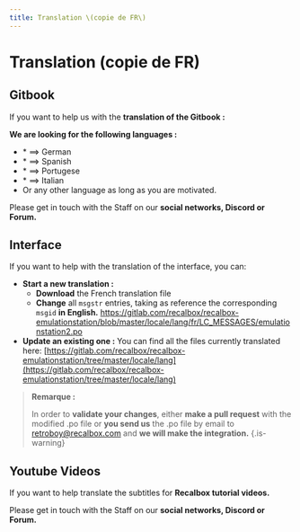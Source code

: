 ```yaml
---
title: Translation \(copie de FR\)
---
```


# Translation \(copie de FR\)

## Gitbook

If you want to help us with the **translation of the Gitbook :**

**We are looking for the following languages :** 

* \* ==&gt; German 
* \* ==&gt; Spanish 
* \* ==&gt; Portugese 
* \* ==&gt; Italian 
* Or any other language as long as you are motivated.

Please get in touch with the Staff on our **social networks, Discord or Forum.**



## Interface

If you want to help with the translation of the interface, you can:

* **Start a new translation :** 
  * **Download** the French translation file
  * **Change** all `msgstr` entries, taking as reference the corresponding `msgid` **in English.** [h](https://gitlab.com/recalbox/recalbox-emulationstation/blob/master/locale/lang/fr/LC_MESSAGES/emulationstation2.po)[ttps://gitlab.com/recalbox/recalbox-emulationstation/blob/master/locale/lang/fr/LC\_MESSAGES/emulationstation2.po](https://gitlab.com/recalbox/recalbox-emulationstation/-/tree/master) ​
* **Update an existing one :** You can find all the files currently translated here: ​[https://gitlab.com/recalbox/recalbox-emulationstation/tree/master/locale/lang](https://gitlab.com/recalbox/recalbox-emulationstation/tree/master/locale/lang)


>**Remarque :**
>
>In order to **validate your changes**, either **make a pull request** with the modified .po file or **you send us** the .po file by email to retroboy@recalbox.com and **we will make the integration.**
{.is-warning}

## **Youtube Videos**

If you want to help translate the subtitles for **Recalbox tutorial videos.**

Please get in touch with the Staff on our **social networks, Discord or Forum.**

